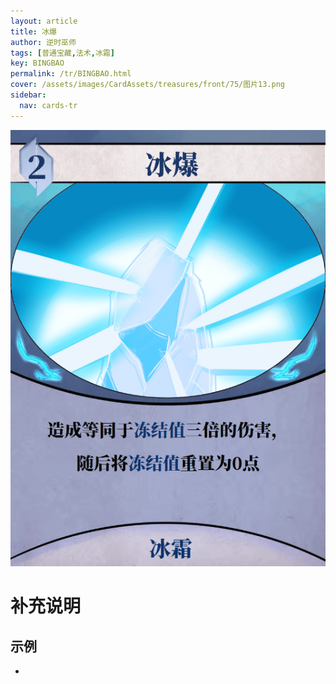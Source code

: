 ```yaml
---
layout: article
title: 冰爆
author: 逆时巫师
tags: [普通宝藏,法术,冰霜]
key: BINGBAO
permalink: /tr/BINGBAO.html
cover: /assets/images/CardAssets/treasures/front/75/图片13.png
sidebar:
  nav: cards-tr
---
```

![](/assets/images/CardAssets/treasures/front/75/图片13.png)

# 补充说明



## 示例
* 